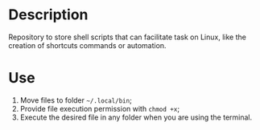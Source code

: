 # Description

Repository to store shell scripts that can facilitate task on Linux, like the creation of shortcuts commands or automation.

# Use

1. Move files to folder `~/.local/bin`;
2. Provide file execution permission with `chmod +x`;
3. Execute the desired file in any folder when you are using the terminal.
